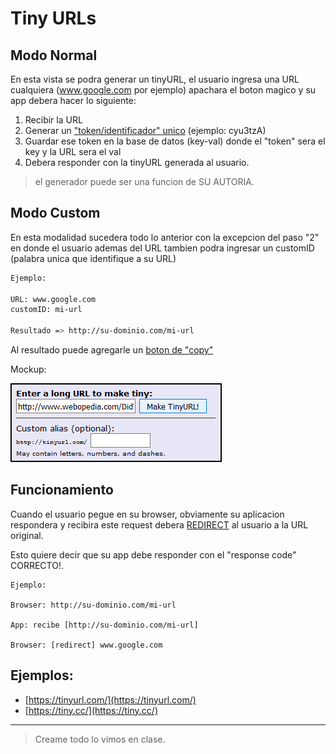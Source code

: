 
# Tiny URLs

## Modo Normal
En esta vista se podra generar un tinyURL, el usuario ingresa una URL cualquiera (www.google.com por ejemplo) apachara el boton magico y su app debera hacer lo siguiente:

1. Recibir la URL
2. Generar un ["token/identificador" unico](https://pypi.org/project/shortuuid/) (ejemplo: cyu3tzA)
3. Guardar ese token en la base de datos (key-val) donde el "token" sera el key y la URL sera el val
4. Debera responder con la tinyURL generada al usuario.


> el generador puede ser una funcion de SU AUTORIA.

## Modo Custom

En esta modalidad sucedera todo lo anterior con la excepcion del paso "2" en donde el usuario ademas del URL tambien podra ingresar un customID (palabra unica que identifique a su URL)

```bash
Ejemplo:

URL: www.google.com
customID: mi-url

Resultado => http://su-dominio.com/mi-url

```
Al resultado puede agregarle un [boton de "copy"](https://www.w3schools.com/howto/howto_js_copy_clipboard.asp)


Mockup:

![1](img/tiny-url.jpg)

## Funcionamiento

Cuando el usuario pegue en su browser, obviamente su aplicacion respondera y recibira este request debera [REDIRECT](https://moz.com/learn/seo/redirection) al usuario a la URL original.


Esto quiere decir que su app debe responder con el "response code" CORRECTO!.

```
Ejemplo:

Browser: http://su-dominio.com/mi-url

App: recibe [http://su-dominio.com/mi-url]

Browser: [redirect] www.google.com
```

## Ejemplos:

- [https://tinyurl.com/](https://tinyurl.com/)
- [https://tiny.cc/](https://tiny.cc/)

---

> Creame todo lo vimos en clase.

